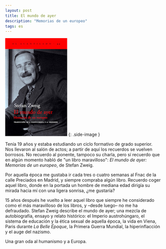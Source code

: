 ```yaml
---
layout: post
title: El mundo de ayer
description: "Memorias de un europeo"
tags: es
---
```


![El mundo de ayer de Stefan Zweig][1]
{: .side-image }

Tenía 19 años y estaba estudiando un ciclo formativo de grado superior. Nos
llevaron al salón de actos; a partir de aquí los recuerdos se vuelven borrosos.
No recuerdo al ponente, tampoco su charla, pero sí recuerdo que en algún
momento habló de "un libro maravilloso": *El mundo de ayer: Memorias de un
europeo*, de Stefan Zweig.

Por aquella época me gustaba ir cada tres o cuatro semanas al Fnac de la calle
Preciados en Madrid, y siempre compraba algún libro. Recuerdo coger aquel
libro, donde en la portada un hombre de mediana edad dirigía su mirada hacia mí
con una ligera sonrisa, ¿me gustaría?

15 años después he vuelto a leer aquel libro que siempre he considerado como el
más maravilloso de los libros, y –desde luego– no me ha defraudado. Stefan
Zweig describe el mundo de ayer; una mezcla de autobiografía, ensayo y relato
histórico: el Imperio austrohúngaro, el sistema de educación y la ética sexual
de aquella época, la vida en Viena, Paris durante *La Belle Époque*, la Primera
Guerra Mundial, la hiperinflacción y el auge del nazismo.

Una gran oda al humanismo y a Europa.


[1]: /assets/images/posts/el-mundo-de-ayer.jpg
